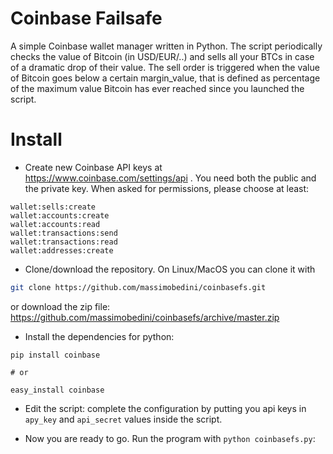 # Coinbase Failsafe
A simple Coinbase wallet manager written in Python.
The script periodically checks the value of Bitcoin (in USD/EUR/..) and sells all your BTCs in case of a dramatic drop of their value. The sell order is triggered when the value of Bitcoin goes below a certain margin_value, that is defined as percentage of the maximum value Bitcoin has ever reached since you launched the script.

# Install
- Create new Coinbase API keys at https://www.coinbase.com/settings/api . You need both the public and the private key. When asked for permissions, please choose at least: 
```
wallet:sells:create
wallet:accounts:create
wallet:accounts:read
wallet:transactions:send
wallet:transactions:read
wallet:addresses:create
```

- Clone/download the repository. On Linux/MacOS you can clone it with
```bash
git clone https://github.com/massimobedini/coinbasefs.git
```
  or download the zip file: https://github.com/massimobedini/coinbasefs/archive/master.zip

- Install the dependencies for python:
```
pip install coinbase

# or

easy_install coinbase
```

- Edit the script: complete the configuration by putting you api keys in `apy_key` and `api_secret` values inside the script.

- Now you are ready to go. Run the program with `python coinbasefs.py`:


